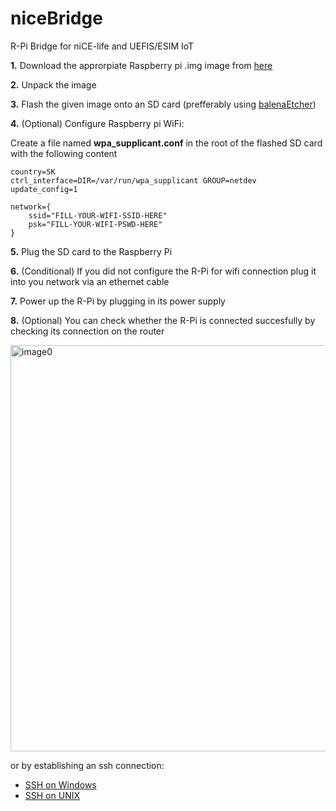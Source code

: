 # niceBridge
R-Pi Bridge for niCE-life and UEFIS/ESIM IoT

**1.** Download the approrpiate Raspberry pi .img image from [here](https://drive.google.com/drive/folders/1eWdnLL01POr_hEptyvLRVUqQ3yRnhMRT?usp=sharing)

**2.** Unpack the image

**3.** Flash the given image onto an SD card (prefferably using [balenaEtcher](https://www.balena.io/etcher/))

**4.** (Optional) Configure Raspberry pi WiFi:

Create a file named **wpa_supplicant.conf** in the root of the flashed SD card with the following content

```
country=SK
ctrl_interface=DIR=/var/run/wpa_supplicant GROUP=netdev
update_config=1

network={
    ssid="FILL-YOUR-WIFI-SSID-HERE"
    psk="FILL-YOUR-WIFI-PSWD-HERE"
}
```

**5.** Plug the SD card to the Raspberry Pi

**6.** (Conditional) If you did not configure the R-Pi for wifi connection plug it into you network via an ethernet cable

**7.** Power up the R-Pi by plugging in its power supply

**8.** (Optional) You can check whether the R-Pi is connected succesfully by checking its connection on the router 

<img src="https://i.ibb.co/RNVTdGm/router.png" alt="image0" width="650"/>

or by establishing an ssh connection:

* [SSH on Windows](https://www.raspberrypi.org/documentation/remote-access/ssh/windows10.md)
* [SSH on UNIX](https://www.raspberrypi.org/documentation/remote-access/ssh/unix.md)
